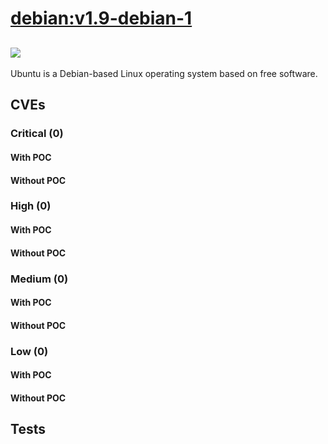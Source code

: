 # [debian:v1.9-debian-1](https://hub.docker.com/_/debian?tab=tags)
![](https://img.shields.io/static/v1?label=tag&message=v1.9-debian-1&color=blue)
---
<p>
Ubuntu is a Debian-based Linux operating system based on free software.
</p>

## CVEs
### Critical (0)
#### With POC

#### Without POC


### High (0)
#### With POC

#### Without POC


### Medium (0)
#### With POC

#### Without POC


### Low (0)
#### With POC

#### Without POC


## Tests

